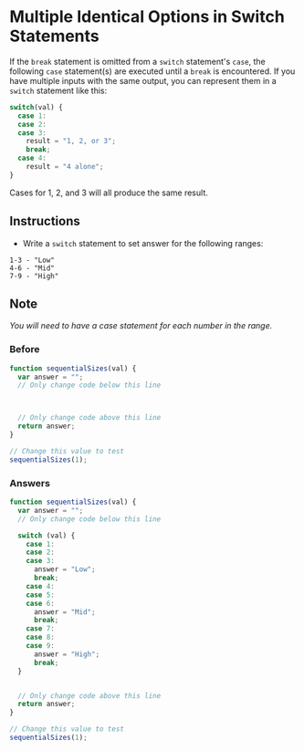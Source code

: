 # Multiple Identical Options in Switch Statements

If the `break` statement is omitted from a `switch` statement's `case`, the
following `case` statement(s) are executed until a `break` is encountered.
If you have multiple inputs with the same output, you can represent
them in a `switch` statement like this:

```javascript
switch(val) {
  case 1:
  case 2:
  case 3:
    result = "1, 2, or 3";
    break;
  case 4:
    result = "4 alone";
}
```

Cases for 1, 2, and 3 will all produce the same result.

## Instructions
 - Write a `switch` statement to set answer for the following ranges:
```
1-3 - "Low"
4-6 - "Mid"
7-9 - "High"
```

## Note
 *You will need to have a case statement for each number in the range.*

### Before

```javascript
function sequentialSizes(val) {
  var answer = "";
  // Only change code below this line



  // Only change code above this line
  return answer;
}

// Change this value to test
sequentialSizes(1);
```

### Answers

```javascript
function sequentialSizes(val) {
  var answer = "";
  // Only change code below this line

  switch (val) {
    case 1:
    case 2:
    case 3:
      answer = "Low";
      break;
    case 4:
    case 5:
    case 6:
      answer = "Mid";
      break;
    case 7:
    case 8:
    case 9:
      answer = "High";
      break;
  }


  // Only change code above this line
  return answer;
}

// Change this value to test
sequentialSizes(1);
```
